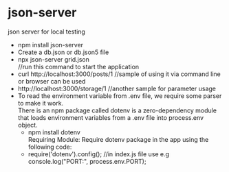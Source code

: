 # json-server
json server for local testing

- npm install json-server <br/>
- Create a db.json or db.json5 file <br/>
- npx json-server grid.json <br/> //run this command to start the application 
- curl http://localhost:3000/posts/1 //sample of using it via command line or browser can be used<br/>
- http://localhost:3000/storage/1   //another sample for parameter usage 
- To read the environment variable from .env file, we require some parser to make it work.<br/>
  There is an npm package called dotenv is a zero-dependency module that loads environment variables from a .env file into process.env object.<br/>
  - npm install dotenv<br/>
  Requiring Module: Require dotenv package in the app using the following code:<br/>
  - require('dotenv').config(); //in index.js file use
  e.g console.log("PORT:", process.env.PORT); 